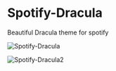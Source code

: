 # Spotify-Dracula
Beautiful Dracula theme for spotify

![Spotify-Dracula](https://user-images.githubusercontent.com/27146368/201599878-efb4dfe4-92e1-4d2c-968d-c315258fd073.png)


![Spotify-Dracula2](https://user-images.githubusercontent.com/27146368/201600069-2a834a07-8cbf-4d46-9987-6f9bea574f64.png)

